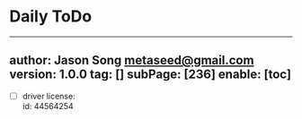 # Daily ToDo
---
author: Jason Song <metaseed@gmail.com>
version: 1.0.0
tag: []
subPage: [236]
enable: [toc]
---

- [ ] driver license:  
    id: 44564254
     